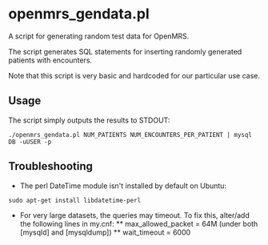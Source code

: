 openmrs_gendata.pl
==================

A script for generating random test data for OpenMRS.

The script generates SQL statements for inserting randomly generated patients with encounters.

Note that this script is very basic and hardcoded for our particular use case.

Usage
-----
The script simply outputs the results to STDOUT:
```
./openmrs_gendata.pl NUM_PATIENTS NUM_ENCOUNTERS_PER_PATIENT | mysql DB -uUSER -p
```

Troubleshooting
---------------
* The perl DateTime module isn't installed by default on Ubuntu:
```
sudo apt-get install libdatetime-perl
```
* For very large datasets, the queries may timeout. To fix this, alter/add the following lines in my.cnf:
** max_allowed_packet = 64M (under both [mysqld] and [mysqldump])
** wait_timeout = 6000
